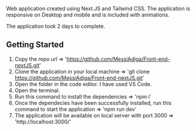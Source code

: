 Web application created using Next.JS and Tailwind CSS. The application is responsive on Desktop and mobile and is included with animations.

The application took 2 days to complete.

## Getting Started

1) Copy the repo url => 'https://github.com/MessiAdiga/Front-end-nextJS.git'
2) Clone the application in your local machine => 'git clone https://github.com/MessiAdiga/Front-end-nextJS.git'
3) Open the folder in the code editor. I have used VS Code.
4) Open the terminal.
5) Run this command to install the dependencies => 'npm i'
6) Once the dependecies have been successfully installed, run this command to start the application => 'npm run dev'
7) The application will be available on local server with port 3000 => 'http://localhost:3000/'
